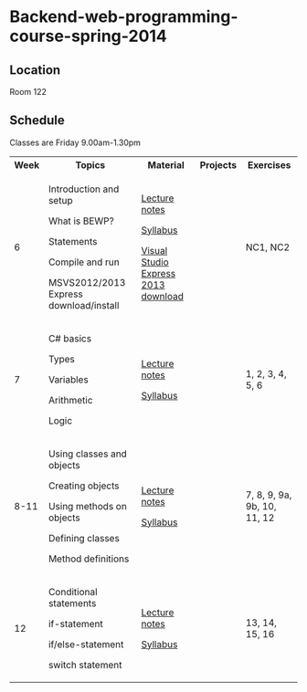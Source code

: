 # Backend-web-programming-course-spring-2014

## Location

Room 122

## Schedule

Classes are Friday 9.00am-1.30pm

  <table>
    <tr>
	  <th>Week</th>
	  <th>Topics</th>
	  <th>Material</th>
	  <th>Projects</th>
	  <th>Exercises</th>
    </tr>
	<tr>
	  <td>6</td>
	  <td>
		<p>Introduction and setup</p>
		<p>What is BEWP?</p>
		<p>Statements</p>
		<p>Compile and run</p>
		<p>MSVS2012/2013 Express download/install</p>
	  </td>
	  <td>
	    <p><a href="LectureNotes.md">Lecture notes</a></p>
		<p><a href="Syllabus.md">Syllabus</a></p>
		<p><a href="http://www.visualstudio.com/downloads/download-visual-studio-vs#d-express-windows-desktop">Visual Studio Express 2013 download</a></p>
      </td>
	  <td></td>
	  <td>NC1, NC2</td>
	</tr>
	<tr>
	  <td>7</td>
	  <td>
		<p>C# basics</p>
		<p>Types</p>
		<p>Variables</p>
		<p>Arithmetic</p>
		<p>Logic</p>
	  </td>
	  <td>
	    <p><a href="LectureNotes.md">Lecture notes</a></p>
		<p><a href="Syllabus.md">Syllabus</a></p>
      </td>
	  <td></td>
	  <td>1, 2, 3, 4, 5, 6</td>
	</tr>
	<tr>
	  <td>8-11</td>
	  <td>
		<p>Using classes and objects</p>
		<p>Creating objects</p>
		<p>Using methods on objects</p>
		<p>Defining classes</p>
		<p>Method definitions</p>
	  </td>
	  <td>
	    <p><a href="LectureNotes.md">Lecture notes</a></p>
		<p><a href="Syllabus.md">Syllabus</a></p>
      </td>
	  <td></td>
	  <td>7, 8, 9, 9a, 9b, 10, 11, 12</td>
	</tr>
	<tr>
	  <td>12</td>
	  <td>
		<p>Conditional statements</p>
		<p>if-statement</p>
		<p>if/else-statement</p>
		<p>switch statement</p>
	  </td>
	  <td>
	    <p><a href="LectureNotes.md">Lecture notes</a></p>
		<p><a href="Syllabus.md">Syllabus</a></p>
      </td>
	  <td></td>
	  <td>13, 14, 15, 16</td>
	</tr>
  </table>